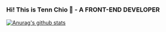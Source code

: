 ### Hi! This is Tenn Chio 🧸 - A FRONT-END DEVELOPER

[![Anurag's github stats](https://github-readme-stats.vercel.app/api?username=chioio)](https://github.com/anuraghazra/github-readme-stats)

<!--
**chioio/chioio** is a ✨ _special_ ✨ repository because its `README.md` (this file) appears on your GitHub profile.

Here are some ideas to get you started:

- 🔭 I’m currently working on ...
- 🌱 I’m currently learning ...
- 👯 I’m looking to collaborate on ...
- 🤔 I’m looking for help with ...
- 💬 Ask me about ...
- 📫 How to reach me: ...
- 😄 Pronouns: ...
- ⚡ Fun fact: ...
-->
